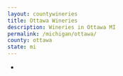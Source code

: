 ```yaml
---
layout: countywineries
title: Ottawa Wineries
description: Wineries in Ottawa MI
permalink: /michigan/ottawa/
county: ottawa
state: mi
---
```

-
